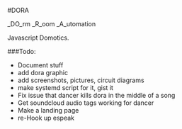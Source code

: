 #DORA

_DO_rm _R_oom _A_utomation

Javascript Domotics.

###Todo:
 - Document stuff
  - add dora graphic
  - add screenshots, pictures, circuit diagrams
 - make systemd script for it, gist it
 - Fix issue that dancer kills dora in the middle of a song
 - Get soundcloud audio tags working for dancer
 - Make a landing page
 - re-Hook up espeak
